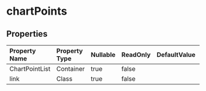 # **chartPoints**

 

## **Properties**

| Property Name | Property Type | Nullable |  ReadOnly | DefaultValue | Description | 
| :- | :- | :- |:- |  :- | :- |
|ChartPointList|Container|true|false |  ||
|link|Class|true|false |  ||

